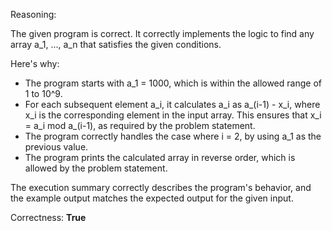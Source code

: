 Reasoning:

The given program is correct. It correctly implements the logic to find any array a_1, ..., a_n that satisfies the given conditions. 

Here's why:

* The program starts with a_1 = 1000, which is within the allowed range of 1 to 10^9.
* For each subsequent element a_i, it calculates a_i as a_(i-1) - x_i, where x_i is the corresponding element in the input array. This ensures that x_i = a_i mod a_(i-1), as required by the problem statement.
* The program correctly handles the case where i = 2, by using a_1 as the previous value.
* The program prints the calculated array in reverse order, which is allowed by the problem statement.

The execution summary correctly describes the program's behavior, and the example output matches the expected output for the given input.

Correctness: **True**